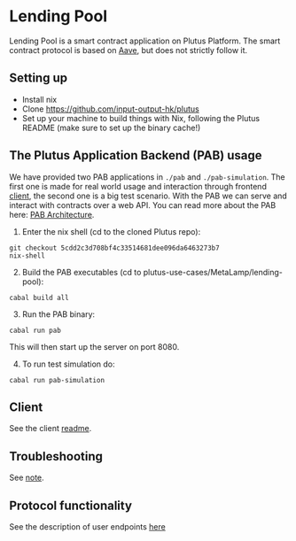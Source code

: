 # Lending Pool

Lending Pool is a smart contract application on Plutus Platform.
The smart contract protocol is based on [Aave](https://aave.com/), but does not strictly follow it.

## Setting up

- Install nix
- Clone https://github.com/input-output-hk/plutus
- Set up your machine to build things with Nix, following the Plutus README (make sure to set up the binary cache!)

## The Plutus Application Backend (PAB) usage

We have provided two PAB applications in `./pab` and `./pab-simulation`. The first one is made for real world usage and interaction through frontend [client](client/README.md), the second one is a big test scenario.
With the PAB we can serve and interact with contracts over a web API. You can read more about the PAB here: [PAB Architecture](https://github.com/input-output-hk/plutus/blob/master/plutus-pab/ARCHITECTURE.adoc).

1. Enter the nix shell (cd to the cloned Plutus repo):

```
git checkout 5cdd2c3d708bf4c33514681dee096da6463273b7
nix-shell
```

2. Build the PAB executables (cd to plutus-use-cases/MetaLamp/lending-pool):

```
cabal build all
```

3. Run the PAB binary:

```
cabal run pab
```

This will then start up the server on port 8080.

4. To run test simulation do:

```
cabal run pab-simulation
```

## Client

See the client [readme](client/README.md).

## Troubleshooting

See [note](client/README.md/#Troubleshooting).

## Protocol functionality

See the description of user endpoints [here](src/Plutus/Contracts/Endpoints.hs)

